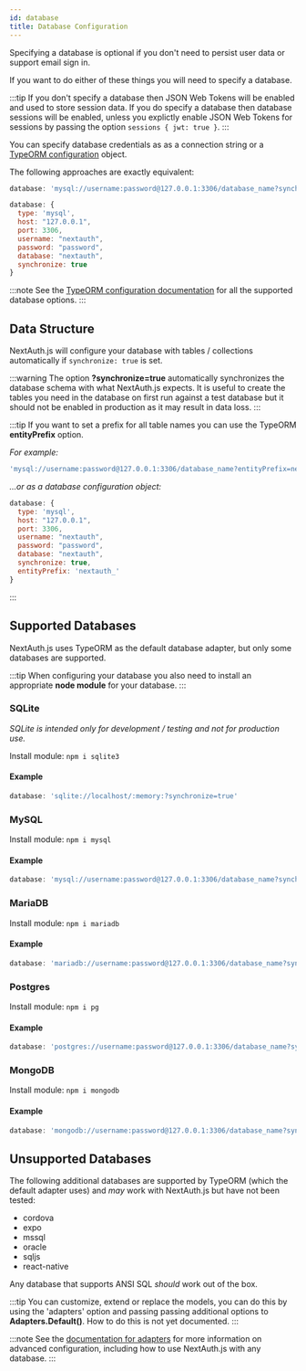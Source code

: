 ```yaml
---
id: database
title: Database Configuration
---
```


Specifying a database is optional if you don't need to persist user data or support email sign in.

If you want to do either of these things you will need to specify a database.

:::tip
If you don't specify a database then JSON Web Tokens will be enabled and used to store session data. If you do specify a database then database sessions will be enabled, unless you explictly enable JSON Web Tokens for sessions by passing the option `sessions { jwt: true }`.
:::

You can specify database credentials as as a connection string or a [TypeORM configuration](https://github.com/typeorm/typeorm/blob/master/docs/using-ormconfig.md) object.

The following approaches are exactly equivalent:

```js
database: 'mysql://username:password@127.0.0.1:3306/database_name?synchronize=true'
```

```js
database: {
  type: 'mysql',
  host: "127.0.0.1",
  port: 3306,
  username: "nextauth",
  password: "password",
  database: "nextauth",
  synchronize: true
}
```

:::note
See the [TypeORM configuration documentation](https://github.com/typeorm/typeorm/blob/master/docs/using-ormconfig.md) for all the supported database options.
:::

## Data Structure

NextAuth.js will configure your database with tables / collections automatically if `synchronize: true` is set.

:::warning
The option **?synchronize=true** automatically synchronizes the database schema with what NextAuth.js expects. It is useful to create the tables you need in the database on first run against a test database but it should not be enabled in production as it may result in data loss.
:::

:::tip
If you want to set a prefix for all table names you can use the TypeORM **entityPrefix** option.

*For example:*

```js
'mysql://username:password@127.0.0.1:3306/database_name?entityPrefix=nextauth_'
```

*…or as a database configuration object:*

```js
database: {
  type: 'mysql',
  host: "127.0.0.1",
  port: 3306,
  username: "nextauth",
  password: "password",
  database: "nextauth",
  synchronize: true,
  entityPrefix: 'nextauth_'
}
```

:::

## Supported Databases

NextAuth.js uses TypeORM as the default database adapter, but only some databases are supported.

:::tip
When configuring your database you also need to install an appropriate **node module** for your database.
:::

### SQLite

*SQLite is intended only for development / testing and not for production use.*

Install module:
`npm i sqlite3`

#### Example

```js
database: 'sqlite://localhost/:memory:?synchronize=true'
```

### MySQL

Install module:
`npm i mysql`

#### Example

```js
database: 'mysql://username:password@127.0.0.1:3306/database_name?synchronize=true'
```

### MariaDB

Install module:
`npm i mariadb`

#### Example

```js
database: 'mariadb://username:password@127.0.0.1:3306/database_name?synchronize=true'
```

### Postgres

Install module:
`npm i pg`

#### Example

```js
database: 'postgres://username:password@127.0.0.1:3306/database_name?synchronize=true'
```

### MongoDB

Install module:
`npm i mongodb`

#### Example

```js
database: 'mongodb://username:password@127.0.0.1:3306/database_name?synchronize=true'
```


## Unsupported Databases

The following additional databases are supported by TypeORM (which the default adapter uses) and *may* work with NextAuth.js but have not been tested:

* cordova
* expo
* mssql
* oracle
* sqljs
* react-native

Any database that supports ANSI SQL *should* work out of the box.

:::tip
You can customize, extend or replace the models, you can do this by using the 'adapters' option and passing passing additional options to **Adapters.Default()**. How to do this is not yet documented.
:::

:::note
See the [documentation for adapters](/options/adapter) for more information on advanced configuration, including how to use NextAuth.js with any database.
:::

